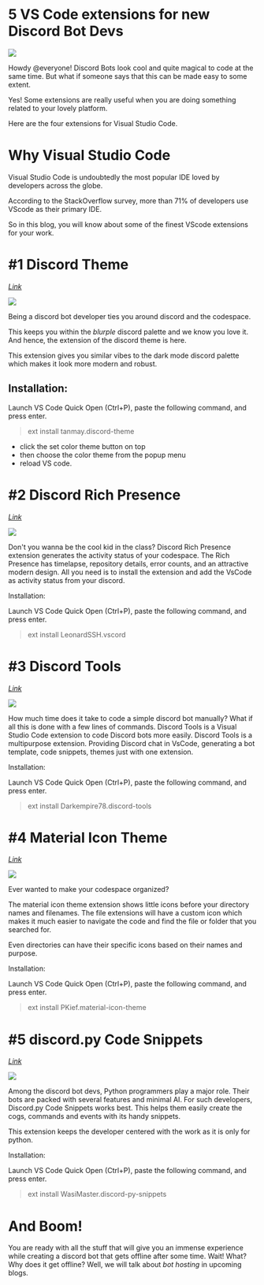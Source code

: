 5 VS Code extensions for new Discord Bot Devs
=============================================

![](https://miro.medium.com/max/1400/1*1B6fJjl__CTDL_Knf-c7og.png)

Howdy @everyone! Discord Bots look cool and quite magical to code at the same time. But what if someone says that this can be made easy to some extent.

Yes! Some extensions are really useful when you are doing something related to your lovely platform.

Here are the four extensions for Visual Studio Code.

Why Visual Studio Code
======================

Visual Studio Code is undoubtedly the most popular IDE loved by developers across the globe.

According to the StackOverflow survey, more than 71% of developers use VScode as their primary IDE.

So in this blog, you will know about some of the finest VScode extensions for your work.

#1 Discord Theme
================

[*Link*](https://marketplace.visualstudio.com/items?itemName=tanmay.discord-theme)

![](https://miro.medium.com/max/1400/0*csAL0dKx0TIpQgK2)

Being a discord bot developer ties you around discord and the codespace.

This keeps you within the *blurple* discord palette and we know you love it. And hence, the extension of the discord theme is here.

This extension gives you similar vibes to the dark mode discord palette which makes it look more modern and robust.

Installation:
-------------

Launch VS Code Quick Open (Ctrl+P), paste the following command, and press enter.

> ext install tanmay.discord-theme

-   click the set color theme button on top
-   then choose the color theme from the popup menu
-   reload VS code.

#2 Discord Rich Presence
========================

[*Link*](https://marketplace.visualstudio.com/items?itemName=LeonardSSH.vscord)

![](https://miro.medium.com/max/958/0*u08JrbmDYApp2FAe)

Don't you wanna be the cool kid in the class? Discord Rich Presence extension generates the activity status of your codespace. The Rich Presence has timelapse, repository details, error counts, and an attractive modern design. All you need is to install the extension and add the VsCode as activity status from your discord.

Installation:

Launch VS Code Quick Open (Ctrl+P), paste the following command, and press enter.

> ext install LeonardSSH.vscord

#3 Discord Tools
================

[*Link*](https://marketplace.visualstudio.com/items?itemName=Darkempire78.discord-tools)

![](https://miro.medium.com/max/1200/0*R61vRpDGHkItQxyW)

How much time does it take to code a simple discord bot manually? What if all this is done with a few lines of commands. Discord Tools is a Visual Studio Code extension to code Discord bots more easily. Discord Tools is a multipurpose extension. Providing Discord chat in VsCode, generating a bot template, code snippets, themes just with one extension.

Installation:

Launch VS Code Quick Open (Ctrl+P), paste the following command, and press enter.

> ext install Darkempire78.discord-tools

#4 Material Icon Theme
======================

[*Link*](https://marketplace.visualstudio.com/items?itemName=PKief.material-icon-theme)

![](https://miro.medium.com/max/1400/0*u36MjhQH540_y_9X)

Ever wanted to make your codespace organized?

The material icon theme extension shows little icons before your directory names and filenames. The file extensions will have a custom icon which makes it much easier to navigate the code and find the file or folder that you searched for.

Even directories can have their specific icons based on their names and purpose.

Installation:

Launch VS Code Quick Open (Ctrl+P), paste the following command, and press enter.

> ext install PKief.material-icon-theme

#5 discord.py Code Snippets
===========================

[*Link*](https://marketplace.visualstudio.com/items?itemName=WasiMaster.discord-py-snippets)

![](https://miro.medium.com/max/1400/0*PHKksVeeAi8HIQiJ)

Among the discord bot devs, Python programmers play a major role. Their bots are packed with several features and minimal AI. For such developers, Discord.py Code Snippets works best. This helps them easily create the cogs, commands and events with its handy snippets.

This extension keeps the developer centered with the work as it is only for python.

Installation:

Launch VS Code Quick Open (Ctrl+P), paste the following command, and press enter.

> ext install WasiMaster.discord-py-snippets

And Boom!
=========

You are ready with all the stuff that will give you an immense experience while creating a discord bot that gets offline after some time. Wait! What? Why does it get offline? Well, we will talk about *bot hosting* in upcoming blogs.
